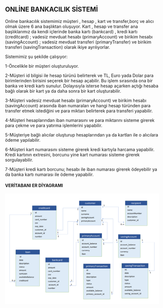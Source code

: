## ONLİNE BANKACILIK SİSTEMİ

Online bankacılık sistemimiz müşteri , hesap , kart ve transfer,borç ve alıcı olmak üzere 6 ana başlıktan oluşuyor. Kart , hesap  ve transfer ana başlıklarımız da kendi içlerinde banka kartı (bankcard) , kredi kartı (creditcard) ;  vadesiz mevduat hesabı (primaryAccount) ve birikim hesabı (savingAccount) ; vadesiz mevduat transferi (primaryTransfer) ve birikim transferi (savingTransaction) olarak ikiye ayrılıyorlar.

Sistemimiz şu şekilde çalışıyor:

1-Öncelikle bir müşteri oluşturuluyor.

2-Müşteri id bilgisi ile  hesap türünü belirterek ve  TL, Euro yada Dolar para birimlerinden birisini seçerek bir hesap açabilir. Bu işlem sırasında ona bir banka ve kredi kartı sunulur. Dolayısıyla isterse hesap açarken açtığı hesaba bağlı olarak bir kart  ya da daha sonra bir kart oluşturabilir.

3-Müşteri vadesiz mevduat hesabı (primaryAccount) ve birikim hesabı (savingAccount) arasında iban numaraları ve hangi hesap türünden para transfer etmek istediğini ve para miktarı belirterek  para transferi yapabilir.

4-Müşteri hesaplarından iban numarasını ve para miktarını sisteme girerek para çekme ve para yatırma işlemlerini yapabilir.

5-Müşteriye bağlı alıcılar oluşturup hesaplarından ya da kartları ile o alıcılara ödeme yapılabilir.

6-Müşteri  kart numarasını sisteme girerek kredi kartıyla harcama yapabilir. Kredi kartının extresini, borcunu yine kart numarası sisteme girerek sorgulayabilir.

7-Müşteri kredi kartı borcunu; hesabı ile iban numarası girerek ödeyebilir ya da banka kartı numarası ile ödeme yapabilir.





####                                                                       VERİTABANI ER DİYAGRAMI



![onlineBank](figures/onlineBank.PNG)
